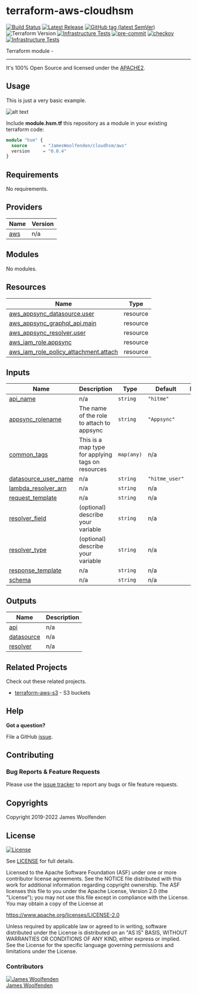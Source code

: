 # terraform-aws-cloudhsm

[![Build Status](https://github.com/JamesWoolfenden/terraform-aws-cloudhsm/workflows/Verify%20and%20Bump/badge.svg?branch=main)](https://github.com/JamesWoolfenden/terraform-aws-cloudhsm)
[![Latest Release](https://img.shields.io/github/release/JamesWoolfenden/terraform-aws-cloudhsm.svg)](https://github.com/JamesWoolfenden/terraform-aws-cloudhsm/releases/latest)
[![GitHub tag (latest SemVer)](https://img.shields.io/github/tag/JamesWoolfenden/terraform-aws-cloudhsm.svg?label=latest)](https://github.com/JamesWoolfenden/terraform-aws-cloudhsm/releases/latest)
![Terraform Version](https://img.shields.io/badge/tf-%3E%3D0.14.0-blue.svg)
[![Infrastructure Tests](https://www.bridgecrew.cloud/badges/github/JamesWoolfenden/terraform-aws-cloudhsm/cis_aws)](https://www.bridgecrew.cloud/link/badge?vcs=github&fullRepo=JamesWoolfenden%2Fterraform-aws-cloudhsm&benchmark=CIS+AWS+V1.2)
[![pre-commit](https://img.shields.io/badge/pre--commit-enabled-brightgreen?logo=pre-commit&logoColor=white)](https://github.com/pre-commit/pre-commit)
[![checkov](https://img.shields.io/badge/checkov-verified-brightgreen)](https://www.checkov.io/)
[![Infrastructure Tests](https://www.bridgecrew.cloud/badges/github/jameswoolfenden/terraform-aws-cloudhsm/general)](https://www.bridgecrew.cloud/link/badge?vcs=github&fullRepo=JamesWoolfenden%2Fterraform-aws-cloudhsm&benchmark=INFRASTRUCTURE+SECURITY)

Terraform module -

---

It's 100% Open Source and licensed under the [APACHE2](LICENSE).

## Usage

This is just a very basic example.

![alt text](./diagram/api.png)

Include **module.hsm.tf** this repository as a module in your existing terraform code:

```terraform
module "hsm" {
  source      = "JamesWoolfenden/cloudhsm/aws"
  version     = "0.0.4"
}
```

## Requirements

No requirements.

## Providers

| Name                                             | Version |
| ------------------------------------------------ | ------- |
| <a name="provider_aws"></a> [aws](#provider_aws) | n/a     |

## Modules

No modules.

## Resources

| Name                                                                                                                                            | Type     |
| ----------------------------------------------------------------------------------------------------------------------------------------------- | -------- |
| [aws_appsync_datasource.user](https://registry.terraform.io/providers/hashicorp/aws/latest/docs/resources/appsync_datasource)                   | resource |
| [aws_appsync_graphql_api.main](https://registry.terraform.io/providers/hashicorp/aws/latest/docs/resources/appsync_graphql_api)                 | resource |
| [aws_appsync_resolver.user](https://registry.terraform.io/providers/hashicorp/aws/latest/docs/resources/appsync_resolver)                       | resource |
| [aws_iam_role.appsync](https://registry.terraform.io/providers/hashicorp/aws/latest/docs/resources/iam_role)                                    | resource |
| [aws_iam_role_policy_attachment.attach](https://registry.terraform.io/providers/hashicorp/aws/latest/docs/resources/iam_role_policy_attachment) | resource |

## Inputs

| Name                                                                                          | Description                                       | Type       | Default        | Required |
| --------------------------------------------------------------------------------------------- | ------------------------------------------------- | ---------- | -------------- | :------: |
| <a name="input_api_name"></a> [api_name](#input_api_name)                                     | n/a                                               | `string`   | `"hitme"`      |    no    |
| <a name="input_appsync_rolename"></a> [appsync_rolename](#input_appsync_rolename)             | The name of the role to attach to appsync         | `string`   | `"Appsync"`    |    no    |
| <a name="input_common_tags"></a> [common_tags](#input_common_tags)                            | This is a map type for applying tags on resources | `map(any)` | n/a            |   yes    |
| <a name="input_datasource_user_name"></a> [datasource_user_name](#input_datasource_user_name) | n/a                                               | `string`   | `"hitme_user"` |    no    |
| <a name="input_lambda_resolver_arn"></a> [lambda_resolver_arn](#input_lambda_resolver_arn)    | n/a                                               | `string`   | n/a            |   yes    |
| <a name="input_request_template"></a> [request_template](#input_request_template)             | n/a                                               | `string`   | n/a            |   yes    |
| <a name="input_resolver_field"></a> [resolver_field](#input_resolver_field)                   | (optional) describe your variable                 | `string`   | n/a            |   yes    |
| <a name="input_resolver_type"></a> [resolver_type](#input_resolver_type)                      | (optional) describe your variable                 | `string`   | n/a            |   yes    |
| <a name="input_response_template"></a> [response_template](#input_response_template)          | n/a                                               | `string`   | n/a            |   yes    |
| <a name="input_schema"></a> [schema](#input_schema)                                           | n/a                                               | `string`   | n/a            |   yes    |

## Outputs

| Name                                                              | Description |
| ----------------------------------------------------------------- | ----------- |
| <a name="output_api"></a> [api](#output_api)                      | n/a         |
| <a name="output_datasource"></a> [datasource](#output_datasource) | n/a         |
| <a name="output_resolver"></a> [resolver](#output_resolver)       | n/a         |

<!-- END OF PRE-COMMIT-TERRAFORM DOCS HOOK -->

## Related Projects

Check out these related projects.

- [terraform-aws-s3](https://github.com/jameswoolfenden/terraform-aws-s3) - S3 buckets

## Help

**Got a question?**

File a GitHub [issue](https://github.com/JamesWoolfenden/terraform-aws-cloudhsm/issues).

## Contributing

### Bug Reports & Feature Requests

Please use the [issue tracker](https://github.com/JamesWoolfenden/terraform-aws-cloudhsm/issues) to report any bugs or file feature requests.

## Copyrights

Copyright 2019-2022 James Woolfenden

## License

[![License](https://img.shields.io/badge/License-Apache%202.0-blue.svg)](https://opensource.org/licenses/Apache-2.0)

See [LICENSE](LICENSE) for full details.

Licensed to the Apache Software Foundation (ASF) under one
or more contributor license agreements. See the NOTICE file
distributed with this work for additional information
regarding copyright ownership. The ASF licenses this file
to you under the Apache License, Version 2.0 (the
"License"); you may not use this file except in compliance
with the License. You may obtain a copy of the License at

<https://www.apache.org/licenses/LICENSE-2.0>

Unless required by applicable law or agreed to in writing,
software distributed under the License is distributed on an
"AS IS" BASIS, WITHOUT WARRANTIES OR CONDITIONS OF ANY
KIND, either express or implied. See the License for the
specific language governing permissions and limitations
under the License.

### Contributors

[![James Woolfenden][jameswoolfenden_avatar]][jameswoolfenden_homepage]<br/>[James Woolfenden][jameswoolfenden_homepage]

[jameswoolfenden_homepage]: https://github.com/jameswoolfenden
[jameswoolfenden_avatar]: https://github.com/jameswoolfenden.png?size=150
[github]: https://github.com/jameswoolfenden
[linkedin]: https://www.linkedin.com/in/jameswoolfenden/
[twitter]: https://twitter.com/JimWoolfenden
[share_twitter]: https://twitter.com/intent/tweet/?text=terraform-aws-cloudhsm&url=https://github.com/JamesWoolfenden/terraform-aws-cloudhsm
[share_linkedin]: https://www.linkedin.com/shareArticle?mini=true&title=terraform-aws-cloudhsm&url=https://github.com/JamesWoolfenden/terraform-aws-cloudhsm
[share_reddit]: https://reddit.com/submit/?url=https://github.com/JamesWoolfenden/terraform-aws-cloudhsm
[share_facebook]: https://facebook.com/sharer/sharer.php?u=https://github.com/JamesWoolfenden/terraform-aws-cloudhsm
[share_email]: mailto:?subject=terraform-aws-cloudhsm&body=https://github.com/JamesWoolfenden/terraform-aws-cloudhsm
